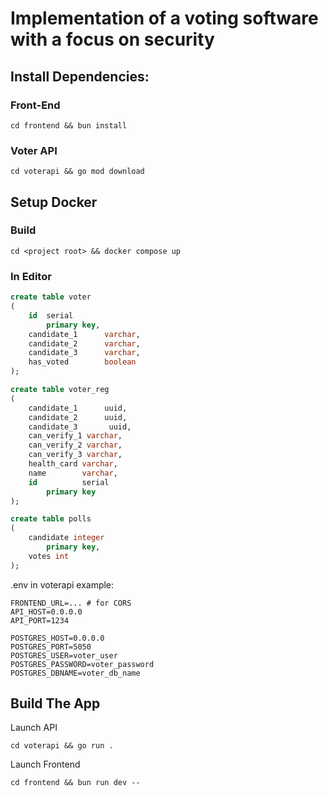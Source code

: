 # Implementation of a voting software with a focus on security






## Install Dependencies:

### Front-End
```
cd frontend && bun install
```

### Voter API
```
cd voterapi && go mod download
```


## Setup Docker


### Build
```
cd <project root> && docker compose up
```

### In Editor 
```sql
create table voter
(
    id  serial
        primary key,
    candidate_1      varchar,
    candidate_2      varchar,
    candidate_3      varchar,
    has_voted        boolean
);

create table voter_reg
(
    candidate_1      uuid,
    candidate_2      uuid,
    candidate_3       uuid,
    can_verify_1 varchar,
    can_verify_2 varchar,
    can_verify_3 varchar,
    health_card varchar,
    name        varchar,
    id          serial
        primary key
);

create table polls
(
    candidate integer
        primary key,
    votes int
);

```

.env in voterapi example:
```.env
FRONTEND_URL=... # for CORS
API_HOST=0.0.0.0
API_PORT=1234

POSTGRES_HOST=0.0.0.0
POSTGRES_PORT=5050
POSTGRES_USER=voter_user
POSTGRES_PASSWORD=voter_password
POSTGRES_DBNAME=voter_db_name
```

## Build The App

Launch API
```
cd voterapi && go run .
```

Launch Frontend
```
cd frontend && bun run dev --
```
